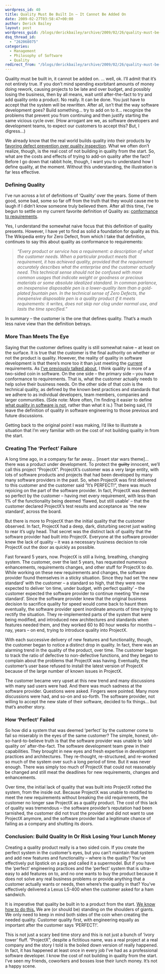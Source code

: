 ```yaml
---
wordpress_id: 40
title: Quality Must Be Built In – It Cannot Be Added On
date: 2009-02-27T03:58:47+00:00
author: Derick Bailey
layout: post
wordpress_guid: /blogs/derickbailey/archive/2009/02/26/quality-must-be-built-in-it-cannot-be-added-on.aspx
dsq_thread_id:
  - "262068075"
categories:
  - Management
  - Philosophy of Software
  - Quality
redirect_from: "/blogs/derickbailey/archive/2009/02/26/quality-must-be-built-in-it-cannot-be-added-on.aspx/"
---
```

Quality must be built in, it cannot be added on. … well, ok. I’ll admit that it’s not entirely true. If you don’t mind spending exorbitant amounts of money doing rework, causing projects to be late and over budget, and possibly losing the business, then by all means, wait until after-the-fact to try and add quality onto a product. No really. It can be done. You just have to accept that the system will be rewritten. After all, isn’t that the way software development goes? Build something… try to add on to it… recognize the problems that prevent you from continuing and then justify starting the same vicious cycle over. (How arrogant are we, as software developers and development teams, to expect our customers to accept this? But, I digress…)

We already know that the real world builds quality into their products by <a href="https://lostechies.com/blogs/derickbailey/archive/2009/01/30/favor-defect-prevention-over-quality-inspection-and-correction.aspx" target="_blank">favoring defect prevention over quality inspection</a>. What we often don’t realize, though, is the real cost of not building in quality from the start. So, what are the costs and effects of trying to add-on quality after the fact? Before I go down that rabbit hole, though, I want you to understand how I define quality, at the moment. Without this understanding, the illustration is far less effective.

### Defining Quality

I’ve run across a lot of definitions of ‘Quality’ over the years. Some of them good, some bad, some so far off from the truth that they would cause me to laugh if I didn’t know someone truly believed them. After all this time, I’ve begun to settle on my current favorite definition of Quality as: <a href="http://en.wikipedia.org/wiki/Zero_Defects" target="_blank">conformance to requirements</a>. 

Yes, I understand the somewhat naive focus that this definition of quality presents. However, I have yet to find as solid a foundation for quality as this. The Wikipedia entry for Zero Defect, from which I take that definition, continues to say this about quality as conformance to requirements:

> _“Every product or service has a requirement: a description of what the customer needs. When a particular product meets that requirement, it has achieved quality, provided that the requirement accurately describes what the enterprise and the customer actually need. This technical sense should not be confused with more common usages that indicate weight or goodness or precious materials or some absolute idealized standard. In common parlance, an inexpensive disposable pen is a lower-quality item than a gold-plated fountain pen. In the technical sense of Zero Defects, the inexpensive disposable pen is a quality product if it meets requirements: it writes, does not skip nor clog under normal use, and lasts the time specified.”_

In summary &#8211; the customer is the one that defines quality. That’s a much less naive view than the definition betrays. 

### More Than Meets The Eye

Saying that the customer defines quality is still somewhat naive – at least on the surface. It is true that the customer is the final authority on whether or not the product is quality. However, the reality of quality in software development is that there’s more too it than just meeting the <u>current</u> requirements. As <a href="https://lostechies.com/blogs/derickbailey/archive/2009/01/28/on-the-success-of-a-project.aspx" target="_blank">I’ve previously talked about</a>, I think quality is more of a two-sided coin in software. On the one side – the primary side – you have conformance to requirements. That is, what the customer actually needs to help solve their business needs. On the other side of that coin is the technical quality, as defined by the known best practices and standards that we adhere to as individual developers, team members, companies and larger communities. (Side note: More often, I’m finding it easier to define <a href="https://lostechies.com/blogs/chad_myers/archive/2008/08/18/good-design-is-not-subjective.aspx" target="_blank">what quality in software is not</a>, rather than what it is.) That being said, I’ll leave the definition of quality in software engineering to those previous and future discussions.

Getting back to the original point I was making, I’d like to illustrate a situation that I’m very familiar with on the cost of not building quality in from the start.

### Creating The ‘Perfect’ Failure

A long time ago, in a company far far away… [insert star wars theme]… there was a product under development. To protect the <strike>guilty</strike> innocent, we’ll call this project “ProjectX”. ProjectX’s customer was a very large entity, with lots of software products and projects that had been developed by many many software providers in the past. So, when ProjectX was first delivered to this customer and the customer said “It’s PERFECT!”, there was much rejoicing on the part of the software provider. In fact, ProjectX was deemed so perfect by the customer – having met every requirement, with less than 1% of the functionality being deemed ‘flawed, but still usable’ – that the customer declared ProjectX’s test results and acceptance as ‘the new standard’, across the board. 

But there is more to ProjectX than the initial quality that the customer observed. In fact, ProjectX had a deep, dark, disturbing secret just waiting to rear it’s ugly head. That secret was the distinct lack of quality that the software provider had built into ProjectX. Everyone at the software provider knew the lack of quality – it was a necessary business decision to role ProjectX out the door as quickly as possible. 

Fast forward 5 years, now. ProjectX is still a living, breathing, changing system. The customer, over the last 5 years, has requested numerous enhancements, requirements changes, and other stuff for ProjectX to do. While working on these new requirements and changes, the software provider found themselves in a sticky situation. Since they had set ‘the new standard’ with the customer – a standard so high, that they were now expected to deliver ‘on time, under budget, with perfect quality’ – the customer expected the software provider to continue meeting ‘the new standard’. Since the software provider knew that the original business decision to sacrifice quality for speed would come back to haunt them eventually, the software provider spent inordinate amounts of time trying to rectify the situation. They re-implemented parts of the system that were being modified, and introduced new architectures and standards when features needed them, and they worked 60 to 80 hour weeks for months – nay, years – on end, trying to introduce quality into ProjectX. 

With each successive delivery of new features and functionality, though, the customer began to notice a distinct drop in quality. In fact, there was an alarming trend in the quality of the product, over time. The customer began to track the ratio of defective to non-defective functions, and they began to complain about the problems that ProjectX was having. Eventually, the customer’s user base refused to install the latest version of ProjectX because of the large number of known issues in ProjectX. 

The customer became very upset at this new trend and many discussions with many sad users were had. And there was much sadness at the software provider. Questions were asked. Fingers were pointed. Many more discussions were had, and so-on and so-forth. The software provider, not willing to accept the new state of their software, decided to fix things… but that’s another story. 

### How ‘Perfect’ Failed

So how did a system that was deemed ‘perfect’ by the customer come to fail so miserably in the eyes of the same customer? The simple, honest, oh-so-hard-to-believe truth is that the software provider was unable to ‘add quality on’ after-the-fact. The software development team grew in their capabilities. They brought in new eyes and fresh expertise in development practices and architectures. They re-thought, re-structured, and re-worked so much of the system over such a long period of time. But it was never enough. There was simply too much of ProjectX that could not reasonably be changed and still meat the deadlines for new requirements, changes and enhancements. 

Over time, the initial lack of quality that was built into ProjectX rotted the system, from the inside out. Because ProjectX was unable to modified to meet the new requirements without breaking the old requirements, the customer no longer saw ProjectX as a quality product. The cost of this lack of quality was tremendous – the software provider’s reputation had been tarnished, the customer did not trust the provider and did not want to use ProjectX anymore, and the software provider had a legitimate chance of failing as a company and shutting its doors. 

### Conclusion: Build Quality In Or Risk Losing Your Lunch Money

Creating a quality product really is a two sided coin. If you create the perfect system in the customer’s eyes, but you can’t maintain that system and add new features and functionality – where is the quality? You’ve effectively put lipstick on a pig and called it a supermodel. But if you have the ‘perfect’ engineering practices and the ‘perfect’ system that is ultra-easy to add features on to, and no one wants to buy the product because it does not solve any real business problems or provide anything that a customer actually wants or needs, then where’s the quality in that? You’ve effectively delivered a Lexus LS-400 when the customer asked for a ham sandwich.

It is imperative that quality be built in to a product from the start. <a href="http://thetoyotaway.org/" target="_blank">We know how to do this.</a> We are (or should be) standing on the shoulders of giants. We only need to keep in mind both sides of the coin when creating the needed quality. Customer quality first, with engineering equally as important after the customer says ‘PERFECT!’.

This is not just a scary bed time story and this is not just a bunch of ‘ivory tower’ fluff. “ProjectX”, despite a fictitious name, was a real project at a real company and the story I told is the boiled down version of really happened. In fact, it has happened at least once in every job I’ve had as a professional software developer. I know the cost of not building in quality from the start. I’ve seen my friends, coworkers and bosses lose their lunch money. It’s not a happy scene.